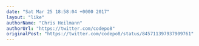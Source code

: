 ```yaml
---
date: "Sat Mar 25 18:58:04 +0000 2017"
layout: "like"
authorName: "Chris Heilmann"
authorUrl: "https://twitter.com/codepo8"
originalPost: "https://twitter.com/codepo8/status/845711397937909761"
---
```

